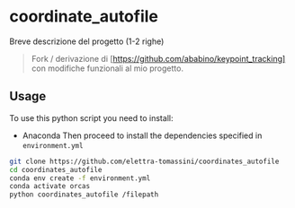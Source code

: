 # coordinate_autofile

Breve descrizione del progetto (1-2 righe)  
> Fork / derivazione di [https://github.com/ababino/keypoint_tracking] con modifiche funzionali al mio progetto.

## Usage
To use this python script you need to install:
- Anaconda
Then proceed to install the dependencies specified in ```environment.yml```

```bash
git clone https://github.com/elettra-tomassini/coordinates_autofile
cd coordinates_autofile
conda env create -f environment.yml
conda activate orcas
python coordinates_autofile /filepath
